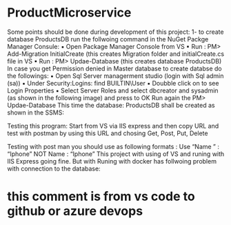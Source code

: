 # ProductMicroservice
Some points should be done during development of this project:
1- to create database ProductsDB run the follwoing command in the NuGet Packge
Manager Consule:
▪ Open Package Manager Console from VS
▪ Run : PM> Add-Migration InitialCreate (this creates Migration folder and
initialCreate.cs file in VS
▪ Run : PM> Updae-Database (this creates database ProductsDB)
In case you get Permission denied in Master database to create databse do the followings:
▪ Open Sql Server managerment studio (login with Sql admin (sa))
▪ Under Security:Logins: find BUILTIN\User
▪ Doubble click on to see Login Properties
▪ Select Server Roles and select dbcreator and sysadmin (as shown in the following
image) and press to OK 
Run again the PM> Updae-Database
This time the database: ProductsDB shall be created as shown in the SSMS:

Testing this program:
Start from VS via IIS express and then copy URL and test with postman by using this URL and chosing  Get, Post, Put, Delete


Testing with post man you should use as following formats :
Use “Name ” : “Iphone” NOT Name : “Iphone”
This project with using of VS and runing with IIS Express going fine.
But with Runing with docker has follwoing problem with connection to the database:
# this comment is from vs code to github or azure devops

